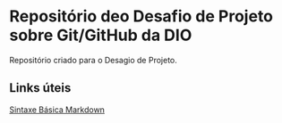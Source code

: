 # Repositório deo Desafio de Projeto sobre Git/GitHub da DIO
Repositório criado para o Desagio de Projeto.


## Links úteis
[Sintaxe Básica Markdown](https://www.markdownguide.org/basic-syntax/)
